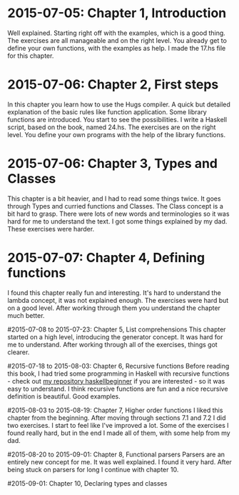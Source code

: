 # 2015-07-05: Chapter 1, Introduction
Well explained. Starting right off with the examples, which is a good thing.
The exercises are all manageable and on the right level. You already get to define your own functions, with the examples as help.
I made the 17.hs file for this chapter.

# 2015-07-06: Chapter 2, First steps
In this chapter you learn how to use the Hugs compiler. A quick but detailed explanation of the basic rules like function application.
Some library functions are introduced. You start to see the possibilities. I write a Haskell script, based on the book, named 24.hs.
The exercises are on the right level. You define your own programs with the help of the library functions.

# 2015-07-06: Chapter 3, Types and Classes
This chapter is a bit heavier, and I had to read some things twice. It goes through Types and curried functions and Classes.
The Class concept is a bit hard to grasp. There were lots of new words and terminologies so it was hard for me to understand the text.
I got some things explained by my dad.
These exercises were harder.

# 2015-07-07: Chapter 4, Defining functions
I found this chapter really fun and interesting. It's hard to understand the lambda concept, it was not explained enough.
The exercises were hard but on a good level. After working through them you understand the chapter much better.

#2015-07-08 to 2015-07-23: Chapter 5, List comprehensions
This chapter started on a high level, introducing the generator concept. It was hard for me to understand.
After working through all of the exercises, things got clearer.

#2015-07-18 to 2015-08-03: Chapter 6, Recursive functions
Before reading this book, I had tried some programming in Haskell with recursive functions - check out [my repository haskellbeginner](https://github.com/juliajansson/haskellbeginner) if you are interested - so it was easy to understand. I think recursive functions are fun and a nice recursive definition is beautiful. Good examples. 

#2015-08-03 to 2015-08-19: Chapter 7, Higher order functions
I liked this chapter from the beginning. After moving through sections 7.1 and 7.2 I did two exercises. I start to feel like I've improved a lot. Some of the exercises I found really hard, but in the end I made all of them, with some help from my dad.

#2015-08-20 to 2015-09-01: Chapter 8, Functional parsers
Parsers are an entirely new concept for me. It was well explained. I found it very hard.
After being stuck on parsers for long I continue with chapter 10.

#2015-09-01: Chapter 10, Declaring types and classes
